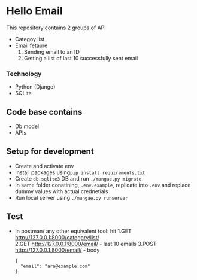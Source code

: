 # Hello Email
This repository contains 2 groups of API
- Categoy list
- Email fetaure 
  1. Sending email to an ID
  2. Getting a list of last 10 successfully sent email

### Technology 

* Python (Django)
* SQLite 

## Code base contains 
* Db model
* APIs 

## Setup for development
* Create and activate env
* Install packages using`pip install requirements.txt`
* Create `db.sqlite3` DB and run `./mangae.py migrate`
* In same folder conatining, `.env.example`, replicate into `.env` and replace dummy values with actual crednetials
* Run local server using `./mangae.py runserver`

## Test
- In postman/ any other equivalent tool: hit
  1.GET  http://127.0.0.1:8000/category/list/  
  2.GET http://127.0.0.1:8000/email/ - last 10 emails
  3.POST http://127.0.0.1:8000/email/  - body 
    ```
    {
      "email": "ara@example.com"
    }
    ```

  
